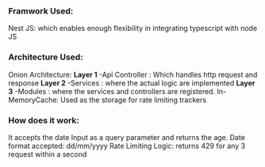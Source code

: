 ### Framwork Used:
Nest JS: which enables enough flexibility in integrating typescript with node JS

### Architecture Used:
Onion Architecture: 
**Layer 1** -Api Controller : Which handles http request and response
**Layer 2** -Services : where the actual logic are implemented
**Layer 3** -Modules : where the services and controllers are registered.
In-MemoryCache: Used as the storage for rate limiting trackers

### How does it work:
It accepts the date Input as a query parameter and returns the age.
Date format accepted: dd/mm/yyyy
Rate Limiting Logic: returns 429 for any 3 request within a second
